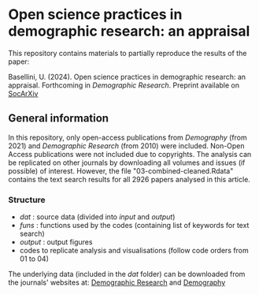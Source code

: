 # Open science practices in demographic research: an appraisal

This repository contains materials to partially reproduce the results of the paper: 

Basellini, U. (2024). Open science practices in demographic research: an appraisal. Forthcoming in *Demographic Research*. Preprint available on [SocArXiv](https://osf.io/preprints/socarxiv/vrcdh )


## General information

In this repository, only open-access publications from *Demography* (from 2021) and *Demographic Research* (from 2010) were included. Non-Open Access publications were not included due to copyrights. The analysis can be replicated on other journals by downloading all volumes and issues (if possible) of interest. However, the file "03-combined-cleaned.Rdata" contains the text search results for all 2926 papers analysed in this article.


### Structure

- _dat_ : source data (divided into _input_ and _output_)
- _funs_ : functions used by the codes (containing list of keywords for text search) 
- _output_ : output figures
- codes to replicate analysis and visualisations (follow code orders from 01 to 04)


The underlying data (included in the _dat_ folder) can be downloaded from the journals' websites at: [Demographic Research](https://www.demographic-research.org/articles/volumes) and [Demography](https://read.dukeupress.edu/demography/issue) 

